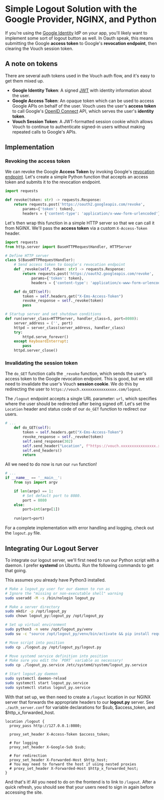 # Simple Logout Solution with the Google Provider, NGINX, and Python

If you're using the [Google Identity](https://developers.google.com/identity) IdP on your app, you'll likely want to implement some sort of logout button as well. In Oauth speak, this means submitting the Google **access token** to Google's **revocation endpoint**, then clearing the Vouch session token.

## A note on tokens

There are several auth tokens used in the Vouch auth flow, and it's easy to get them mixed up. 

- **Google Identity Token**: A signed [JWT](https://jwt.io/) with identity information about the user. 
- **Google Access Token**: An opaque token which can be used to access Google APIs on behalf of the user. Vouch uses the user's **access token** to call Google's [OpenID Connect](https://developers.google.com/identity/protocols/oauth2/scopes#openid-connect) API, which serves the user's **identity token**.
- **Vouch Session Token**: A JWT-formatted session cookie which allows Vouch to continue to authenticate signed-in users without making repeated calls to Google's APIs.

## Implementation

### Revoking the access token

We can revoke the Google **Access Token** by invoking Google's [revocation endpoint](https://developers.google.com/identity/protocols/oauth2/web-server#tokenrevoke). Let's create a simple Python function that accepts an access token and submits it to the revocation endpoint.

```python
import requests

def revoke(token: str) -> requests.Response:
    return requests.post('https://oauth2.googleapis.com/revoke',
        params={'token': token},
        headers = {'content-type': 'application/x-www-form-urlencoded'})
```

Let's then wrap this function in a simple HTTP server so that we can call it from NGINX. We'll pass the **access token** via a custom `X-Access-Token` header.

```python 
import requests
from http.server import BaseHTTPRequestHandler, HTTPServer

# Define HTTP server
class S(BaseHTTPRequestHandler):
    # Send access token to Google's revocation endpoint
    def _revoke(self, token: str) -> requests.Response:
        return requests.post('https://oauth2.googleapis.com/revoke',
            params={'token': token},
            headers = {'content-type': 'application/x-www-form-urlencoded'})

    def do_GET(self):
        token = self.headers.get("X-Ems-Access-Token")
        revoke_response = self._revoke(token)
        pass

# Startup server and set shutdown conditions
def run(server_class=HTTPServer, handler_class=S, port=8080):
    server_address = ('', port)
    httpd = server_class(server_address, handler_class)
    try:
        httpd.serve_forever()
    except KeyboardInterrupt:
        pass
    httpd.server_close()
```

### Invalidating the session token

The `do_GET` function calls the `_revoke` function, which sends the user's access token to the Google revocation endpoint. This is good, but we still need to invalidate the user's Vouch **session cookie**. We do this by redirecting the user to `https://vouch.xxxxxxxxxxxxxxxx.com/logout`.

The `/logout` endpoint accepts a single URL parameter: `url`, which specifies where the user should be redirected after being signed off. Let's set the `Location` header and status code of our `do_GET` function to redirect our users.

```python
# ...
    def do_GET(self):
        token = self.headers.get("X-Ems-Access-Token")
        revoke_response = self._revoke(token)
        self.send_response(302)
        self.send_header("Location", f"https://vouch.xxxxxxxxxxxxxxxx.xxx/logout?url={redirect_url}")
        self.end_headers()
        return
```

All we need to do now is run our `run` function! 

```python
# ...
if __name__ == '__main__':
    from sys import argv

    if len(argv) == 1:
        # Set default port to 8080.
        port = 8080
    else:
        port=int(argv[1])
   
    run(port=port)
```

For a complete implementation with error handling and logging, check out the `logout.py` file.

## Integrating Our Logout Server

To integrate our logout server, we'll first need to run our Python script with a daemon. I prefer **systemd** on Ubuntu. Run the following commands to get that going.

This assumes you already have Python3 installed.

```bash
# Make a logout_py user for our daemon to run as
# Ignore the "missing or non-executable shell" warning
sudo useradd -M -s /bin/nologin logout_py

# Make a server directory
sudo mkdir -p /opt/logout_py
sudo chown logout_py:logout_py /opt/logout_py

# Set up virtual environment
sudo python3 -m venv /opt/logout_py/venv
sudo su -c "source /opt/logout_py/venv/bin/activate && pip install requests"

# Move script into position
sudo cp ./logout.py /opt/logout_py/logout.py

# Move systemd service definition into position
# Make sure you edit the `PORT` variable as necessary!
sudo cp ./logout_py.service /etc/systemd/system/logout_py.service

# Start logout.py daemon
sudo systemctl daemon-reload
sudo systemctl start logout_py.service
sudo systemctl status logout_py.service
```

With that set up, we then need to create a `/logout` location in our NGINX server that forwards the appropriate headers to our **logout.py** server. See `./auth_server.conf` for variable declarations for $sub, $access_token, and $http_x_forwarded_host.

```
location /logout {
  proxy_pass http://127.0.0.1:8080;
  
  proxy_set_header X-Access-Token $access_token;

  # For logging
  proxy_set_header X-Google-Sub $sub;

  # For redirection
  proxy_set_header X-Forwarded-Host $http_host;
  # You may need to forward the host if using nested proxies
  # proxy_set_header X-Forwarded-Host $http_x_forwarded_host;
}
```

And that's it! All you need to do on the frontend is to link to `/logout`. After a quick refresh, you should see that your users need to sign in again before accessing the site.
